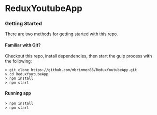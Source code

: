 # ReduxYoutubeApp

### Getting Started

There are two methods for getting started with this repo.

#### Familiar with Git?
Checkout this repo, install dependencies, then start the gulp process with the following:

```
> git clone https://github.com/mbrimmer83/ReduxYoutubeApp.git
> cd ReduxYoutubeApp
> npm install
> npm start
```

#### Running app

```
> npm install
> npm start
```
